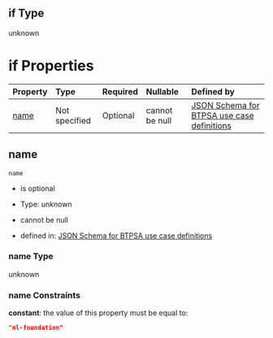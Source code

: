 ## if Type

unknown

# if Properties

| Property      | Type          | Required | Nullable       | Defined by                                                                                                                                                                                                        |
| :------------ | :------------ | :------- | :------------- | :---------------------------------------------------------------------------------------------------------------------------------------------------------------------------------------------------------------- |
| [name](#name) | Not specified | Optional | cannot be null | [JSON Schema for BTPSA use case definitions](btpsa-usecase-properties-services-items-allof-1-then-allof-64-if-properties-name.md "undefined#/properties/services/items/allOf/1/then/allOf/64/if/properties/name") |

## name



`name`

*   is optional

*   Type: unknown

*   cannot be null

*   defined in: [JSON Schema for BTPSA use case definitions](btpsa-usecase-properties-services-items-allof-1-then-allof-64-if-properties-name.md "undefined#/properties/services/items/allOf/1/then/allOf/64/if/properties/name")

### name Type

unknown

### name Constraints

**constant**: the value of this property must be equal to:

```json
"ml-foundation"
```
